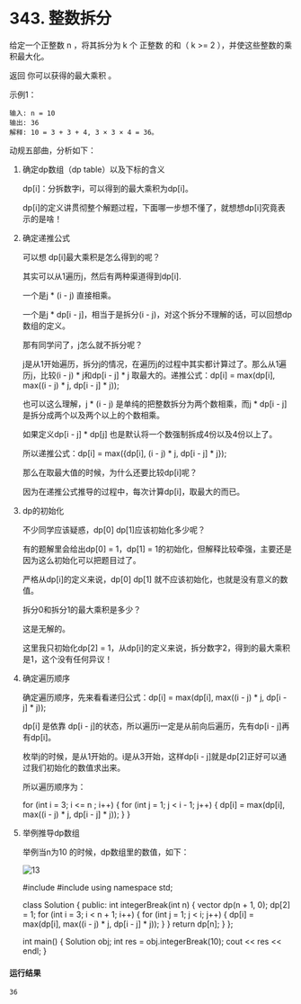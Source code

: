 # 343. 整数拆分
给定一个正整数 n ，将其拆分为 k 个 正整数 的和（ k >= 2 ），并使这些整数的乘积最大化。

返回 你可以获得的最大乘积 。

示例1：

    输入: n = 10
    输出: 36
    解释: 10 = 3 + 3 + 4, 3 × 3 × 4 = 36。
    
动规五部曲，分析如下：

1. 确定dp数组（dp table）以及下标的含义

    dp[i]：分拆数字i，可以得到的最大乘积为dp[i]。

    dp[i]的定义讲贯彻整个解题过程，下面哪一步想不懂了，就想想dp[i]究竟表示的是啥！

2. 确定递推公式

    可以想 dp[i]最大乘积是怎么得到的呢？

    其实可以从1遍历j，然后有两种渠道得到dp[i].

    一个是j * (i - j) 直接相乘。

    一个是j * dp[i - j]，相当于是拆分(i - j)，对这个拆分不理解的话，可以回想dp数组的定义。

    那有同学问了，j怎么就不拆分呢？

    j是从1开始遍历，拆分j的情况，在遍历j的过程中其实都计算过了。那么从1遍历j，比较(i - j) * j和dp[i - j] * j 取最大的。递推公式：dp[i] = max(dp[i], max((i - j) * j, dp[i - j] * j));

    也可以这么理解，j * (i - j) 是单纯的把整数拆分为两个数相乘，而j * dp[i - j]是拆分成两个以及两个以上的个数相乘。

    如果定义dp[i - j] * dp[j] 也是默认将一个数强制拆成4份以及4份以上了。

    所以递推公式：dp[i] = max({dp[i], (i - j) * j, dp[i - j] * j});

    那么在取最大值的时候，为什么还要比较dp[i]呢？

    因为在递推公式推导的过程中，每次计算dp[i]，取最大的而已。

3. dp的初始化

    不少同学应该疑惑，dp[0] dp[1]应该初始化多少呢？

    有的题解里会给出dp[0] = 1，dp[1] = 1的初始化，但解释比较牵强，主要还是因为这么初始化可以把题目过了。

    严格从dp[i]的定义来说，dp[0] dp[1] 就不应该初始化，也就是没有意义的数值。

    拆分0和拆分1的最大乘积是多少？

    这是无解的。

    这里我只初始化dp[2] = 1，从dp[i]的定义来说，拆分数字2，得到的最大乘积是1，这个没有任何异议！

4. 确定遍历顺序

    确定遍历顺序，先来看看递归公式：dp[i] = max(dp[i], max((i - j) * j, dp[i - j] * j));

    dp[i] 是依靠 dp[i - j]的状态，所以遍历i一定是从前向后遍历，先有dp[i - j]再有dp[i]。

    枚举j的时候，是从1开始的。i是从3开始，这样dp[i - j]就是dp[2]正好可以通过我们初始化的数值求出来。

    所以遍历顺序为：

    for (int i = 3; i <= n ; i++) {
        for (int j = 1; j < i - 1; j++) {
            dp[i] = max(dp[i], max((i - j) * j, dp[i - j] * j));
        }
    }
    
5. 举例推导dp数组

    举例当n为10 的时候，dp数组里的数值，如下：
    
    ![13](https://github.com/CamWu-cyber/leetcode/blob/master/%E5%8A%A8%E6%80%81%E8%A7%84%E5%88%92/13.png)

    #include<iostream>
    #include<vector>
    using namespace std;

    class Solution {
    public:
        int integerBreak(int n) {
            vector<int> dp(n + 1, 0);
            dp[2] = 1;
            for (int i = 3; i < n + 1; i++) {
                for (int j = 1; j < i; j++) {
                    dp[i] = max(dp[i], max((i - j) * j, dp[i - j] * j));
                }
            }
            return dp[n];
        }
    };

    int main() {
        Solution obj;
        int res = obj.integerBreak(10);
        cout << res << endl;
    }
    
#### 运行结果
    36
